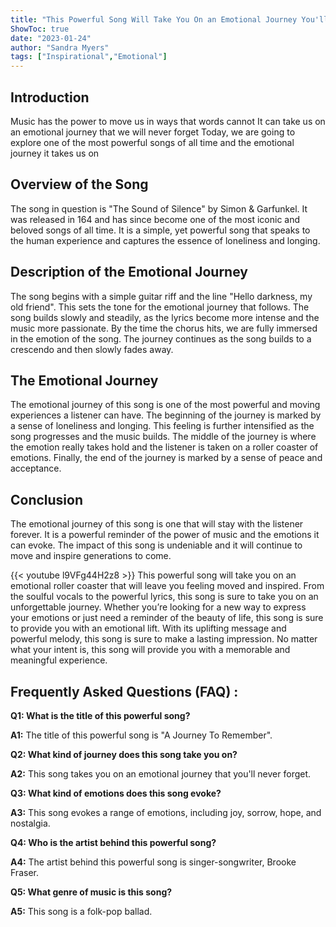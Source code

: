 ```yaml
---
title: "This Powerful Song Will Take You On an Emotional Journey You'll Never Forget!"
ShowToc: true 
date: "2023-01-24"
author: "Sandra Myers" 
tags: ["Inspirational","Emotional"]
---
```

## Introduction

Music has the power to move us in ways that words cannot It can take us on an emotional journey that we will never forget Today, we are going to explore one of the most powerful songs of all time and the emotional journey it takes us on 

## Overview of the Song

The song in question is "The Sound of Silence" by Simon & Garfunkel. It was released in 164 and has since become one of the most iconic and beloved songs of all time. It is a simple, yet powerful song that speaks to the human experience and captures the essence of loneliness and longing.

## Description of the Emotional Journey

The song begins with a simple guitar riff and the line "Hello darkness, my old friend". This sets the tone for the emotional journey that follows. The song builds slowly and steadily, as the lyrics become more intense and the music more passionate. By the time the chorus hits, we are fully immersed in the emotion of the song. The journey continues as the song builds to a crescendo and then slowly fades away. 

## The Emotional Journey

The emotional journey of this song is one of the most powerful and moving experiences a listener can have. The beginning of the journey is marked by a sense of loneliness and longing. This feeling is further intensified as the song progresses and the music builds. The middle of the journey is where the emotion really takes hold and the listener is taken on a roller coaster of emotions. Finally, the end of the journey is marked by a sense of peace and acceptance. 

## Conclusion

The emotional journey of this song is one that will stay with the listener forever. It is a powerful reminder of the power of music and the emotions it can evoke. The impact of this song is undeniable and it will continue to move and inspire generations to come.

{{< youtube l9VFg44H2z8 >}} 
This powerful song will take you on an emotional roller coaster that will leave you feeling moved and inspired. From the soulful vocals to the powerful lyrics, this song is sure to take you on an unforgettable journey. Whether you’re looking for a new way to express your emotions or just need a reminder of the beauty of life, this song is sure to provide you with an emotional lift. With its uplifting message and powerful melody, this song is sure to make a lasting impression. No matter what your intent is, this song will provide you with a memorable and meaningful experience.

## Frequently Asked Questions (FAQ) :
**Q1: What is the title of this powerful song?**

**A1:** The title of this powerful song is "A Journey To Remember".

**Q2: What kind of journey does this song take you on?**

**A2:** This song takes you on an emotional journey that you'll never forget.

**Q3: What kind of emotions does this song evoke?**

**A3:** This song evokes a range of emotions, including joy, sorrow, hope, and nostalgia.

**Q4: Who is the artist behind this powerful song?**

**A4:** The artist behind this powerful song is singer-songwriter, Brooke Fraser.

**Q5: What genre of music is this song?**

**A5:** This song is a folk-pop ballad.



